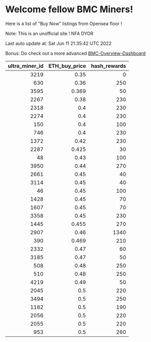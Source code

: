 # Welcome fellow BMC Miners!
Here is a list of "Buy Now" listings from Opensea floor !

Note: This is an unofficial site ! NFA DYOR

Last auto update at: Sat Jun 11 21:35:42 UTC 2022

Bonus: Do check out a more advanced [BMC-Overview-Dashboard](https://dune.com/defifunk/BMC-Overview-Dashboard)


|   ultra_miner_id |   ETH_buy_price |   hash_rewards |
|-----------------:|----------------:|---------------:|
|             3219 |           0.35  |              0 |
|              630 |           0.36  |            250 |
|             3595 |           0.369 |             50 |
|             2267 |           0.38  |            230 |
|             2318 |           0.4   |            230 |
|             2274 |           0.4   |            230 |
|              150 |           0.4   |            100 |
|              746 |           0.4   |            230 |
|             1372 |           0.42  |            230 |
|             2287 |           0.425 |             30 |
|               48 |           0.43  |            100 |
|             3950 |           0.44  |            270 |
|             2661 |           0.45  |             40 |
|             3114 |           0.45  |             40 |
|               46 |           0.45  |            100 |
|             1428 |           0.45  |             70 |
|             1607 |           0.45  |             70 |
|             3358 |           0.45  |            230 |
|             1445 |           0.455 |            270 |
|             2907 |           0.46  |           1340 |
|              390 |           0.469 |            210 |
|             2332 |           0.47  |             60 |
|             3185 |           0.47  |             50 |
|              508 |           0.48  |            250 |
|              510 |           0.48  |            250 |
|             4219 |           0.49  |             50 |
|             2045 |           0.5   |            220 |
|             3494 |           0.5   |            250 |
|             1182 |           0.5   |            190 |
|             2056 |           0.5   |            220 |
|             2055 |           0.5   |            220 |
|              953 |           0.5   |            260 |
